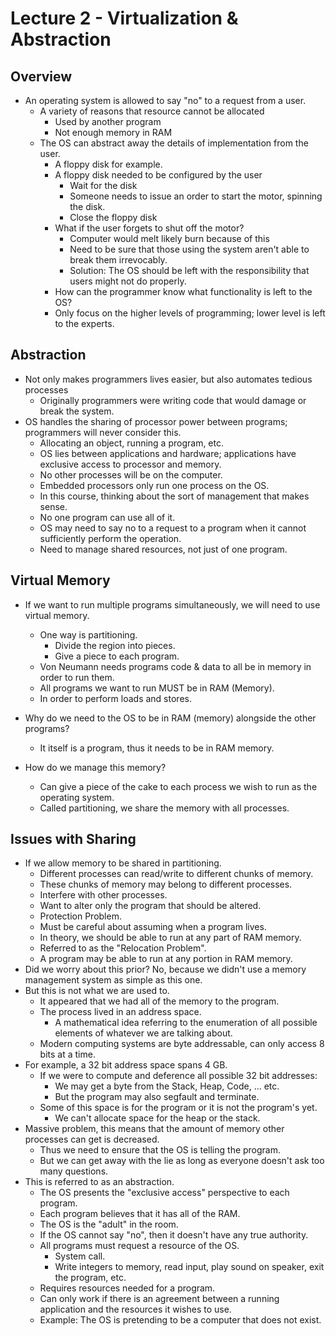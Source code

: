 # Lecture 2 - Virtualization & Abstraction
## Overview
* An operating system is allowed to say "no" to a request from a user.
    * A variety of reasons that resource cannot be allocated
        * Used by another program
        * Not enough memory in RAM
    * The OS can abstract away the details of implementation from the user.
        * A floppy disk for example.
        * A floppy disk needed to be configured by the user
            * Wait for the disk
            * Someone needs to issue an order to start the motor, spinning the disk.
            * Close the floppy disk
        * What if the user forgets to shut off the motor?
            * Computer would melt likely burn because of this
            * Need to be sure that those using the system aren't able to break them irrevocably.
            * Solution: The OS should be left with the responsibility that users might not do properly.
        * How can the programmer know what functionality is left to the OS?
        * Only focus on the higher levels of programming; lower level is left to the experts.
## Abstraction
* Not only makes programmers lives easier, but also automates tedious processes
    * Originally programmers were writing code that would damage or break the system.
* OS handles the sharing of processor power between programs; programmers will never consider this.
    * Allocating an object, running a program, etc.
    * OS lies between applications and hardware; applications have exclusive access to processor and memory.
    * No other processes will be on the computer.
    * Embedded processors only run one process on the OS.
    * In this course, thinking about the sort of management that makes sense.
    * No one program can use all of it.
    * OS may need to say no to a request to a program when it cannot sufficiently perform the operation.
    * Need to manage shared resources, not just of one program.

## Virtual Memory
* If we want to run multiple programs simultaneously, we will need to use virtual memory.
    * One way is partitioning.
        * Divide the region into pieces.
        * Give a piece to each program.
    * Von Neumann needs programs code & data to all be in memory in order to run them.
    * All programs we want to run MUST be in RAM (Memory).
    * In order to perform loads and stores.
* Why do we need to the OS to be in RAM (memory) alongside the other programs?
    * It itself is a program, thus it needs to be in RAM memory.

* How do we manage this memory?
    * Can give a piece of the cake to each process we wish to run as the operating system.
    * Called partitioning, we share the memory with all processes.

## Issues with Sharing
* If we allow memory to be shared in partitioning.
    * Different processes can read/write to different chunks of memory.
    * These chunks of memory may belong to different processes.
    * Interfere with other processes.
    * Want to alter only the program that should be altered.
    * Protection Problem.
    * Must be careful about assuming when a program lives.
    * In theory, we should be able to run at any part of RAM memory.
    * Referred to as the "Relocation Problem".
    * A program may be able to run at any portion in RAM memory.
* Did we worry about this prior? No, because we didn't use a memory management system as simple as this one.
* But this is not what we are used to.
    * It appeared that we had all of the memory to the program.
    * The process lived in an address space.
        * A mathematical idea referring to the enumeration of all possible elements of whatever we are talking about.
    * Modern computing systems are byte addressable, can only access 8 bits at a time.
* For example, a 32 bit address space spans 4 GB.
    * If we were to compute and deference all possible 32 bit addresses:
        * We may get a byte from the Stack, Heap, Code, ... etc.
        * But the program may also segfault and terminate.
    * Some of this space is for the program or it is not the program's yet.
        * We can't allocate space for the heap or the stack.
* Massive problem, this means that the amount of memory other processes can get is decreased.
    * Thus we need to ensure that the OS is telling the program.
    * But we can get away with the lie as long as everyone doesn't ask too many questions.
* This is referred to as an abstraction.
    * The OS presents the "exclusive access" perspective to each program.
    * Each program believes that it has all of the RAM.
    * The OS is the "adult" in the room.
    * If the OS cannot say "no", then it doesn't have any true authority.
    * All programs must request a resource of the OS.
        * System call.
        * Write integers to memory, read input, play sound on speaker, exit the program, etc.
    * Requires resources needed for a program.
    * Can only work if there is an agreement between a running application and the resources it wishes to use.
    * Example: The OS is pretending to be a computer that does not exist.